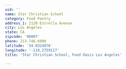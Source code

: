 ```yaml
---
uid: ''
name: Star Christian School
category: Food Pantry
address_1: 2120 Estrella Avenue
city: Los Angeles
state: CA
zipcode: '90007'
phone: 213-746-6900
latitude: '34.0324876'
longitude: '-118.2759117'
title: 'Star Christian School, Food Oasis Los Angeles'

---
```

